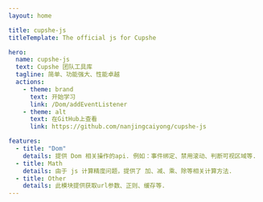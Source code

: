 ```yaml
---
layout: home

title: cupshe-js
titleTemplate: The official js for Cupshe

hero:
  name: cupshe-js
  text: Cupshe 团队工具库
  tagline: 简单、功能强大、性能卓越
  actions:
    - theme: brand
      text: 开始学习
      link: /Dom/addEventListener
    - theme: alt
      text: 在GitHub上查看
      link: https://github.com/nanjingcaiyong/cupshe-js

features:
  - title: "Dom"
    details: 提供 Dom 相关操作的api. 例如：事件绑定、禁用滚动、判断可视区域等.
  - title: Math
    details: 由于 js 计算精度问题，提供了 加、减、乘、除等相关计算方法.
  - title: Other
    details: 此模块提供获取url参数、正则、缓存等.
---
```

